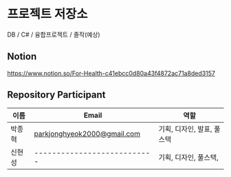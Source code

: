 # 프로젝트 저장소
DB / C# / 융합프로젝트 / 졸작(예상)

## Notion
https://www.notion.so/For-Health-c41ebcc0d80a43f4872ac71a8ded3157


##  Repository Participant

| 이름   | Email                               | 역할 |
| ------ | ------------------------------------ | --------- |
| 박종혁 | parkjonghyeok2000@gmail.com| 기획, 디자인, 발표, 풀스택 |
| 신현성 | ---------------------------| 기획, 디자인, 풀스택,|

